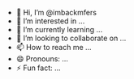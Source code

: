- 👋 Hi, I’m @imbackmfers
- 👀 I’m interested in ...
- 🌱 I’m currently learning ...
- 💞️ I’m looking to collaborate on ...
- 📫 How to reach me ...
- 😄 Pronouns: ...
- ⚡ Fun fact: ...

<!---
imbackmfers/imbackmfers is a ✨ special ✨ repository because its `README.md` (this file) appears on your GitHub profile.
You can click the Preview link to take a look at your changes.
--->
